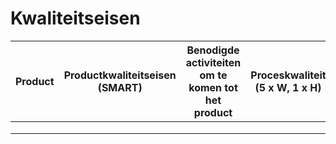 # Kwaliteitseisen

| Product | Productkwaliteitseisen (SMART) | Benodigde activiteiten om te komen tot het product | Proceskwaliteit (5 x W, 1 x H) |
|---------|--------------------------------|----------------------------------------------------|--------------------------------|
|         |                                |                                                    |                                |
|         |                                |                                                    |                                |
|         |                                |                                                    |                                |